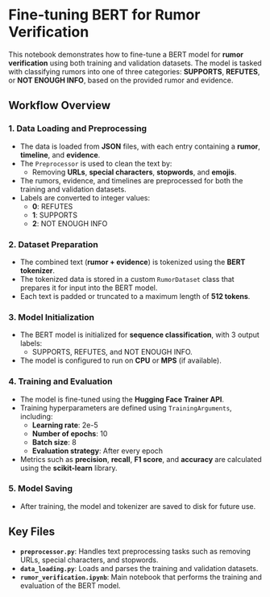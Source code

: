 # Fine-tuning BERT for Rumor Verification

This notebook demonstrates how to fine-tune a BERT model for **rumor verification** using both training and validation datasets. The model is tasked with classifying rumors into one of three categories: **SUPPORTS**, **REFUTES**, or **NOT ENOUGH INFO**, based on the provided rumor and evidence.

## Workflow Overview

### 1. Data Loading and Preprocessing
- The data is loaded from **JSON** files, with each entry containing a **rumor**, **timeline**, and **evidence**.
- The `Preprocessor` is used to clean the text by:
  - Removing **URLs**, **special characters**, **stopwords**, and **emojis**.
- The rumors, evidence, and timelines are preprocessed for both the training and validation datasets.
- Labels are converted to integer values:
  - **0**: REFUTES
  - **1**: SUPPORTS
  - **2**: NOT ENOUGH INFO

### 2. Dataset Preparation
- The combined text (**rumor + evidence**) is tokenized using the **BERT tokenizer**.
- The tokenized data is stored in a custom `RumorDataset` class that prepares it for input into the BERT model.
- Each text is padded or truncated to a maximum length of **512 tokens**.

### 3. Model Initialization
- The BERT model is initialized for **sequence classification**, with 3 output labels:
  - SUPPORTS, REFUTES, and NOT ENOUGH INFO.
- The model is configured to run on **CPU** or **MPS** (if available).

### 4. Training and Evaluation
- The model is fine-tuned using the **Hugging Face Trainer API**.
- Training hyperparameters are defined using `TrainingArguments`, including:
  - **Learning rate**: 2e-5
  - **Number of epochs**: 10
  - **Batch size**: 8
  - **Evaluation strategy**: After every epoch
- Metrics such as **precision**, **recall**, **F1 score**, and **accuracy** are calculated using the **scikit-learn** library.

### 5. Model Saving
- After training, the model and tokenizer are saved to disk for future use.

## Key Files

- **`preprocessor.py`**: Handles text preprocessing tasks such as removing URLs, special characters, and stopwords.
- **`data_loading.py`**: Loads and parses the training and validation datasets.
- **`rumor_verification.ipynb`**: Main notebook that performs the training and evaluation of the BERT model.
